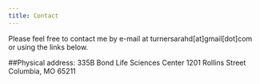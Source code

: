 ```yaml
---
title: Contact
---
```


Please feel free to contact me by e-mail at turnersarahd[at]gmail[dot]com or using the links below. 

##Physical address:
335B Bond Life Sciences Center
1201 Rollins Street
Columbia, MO 65211
